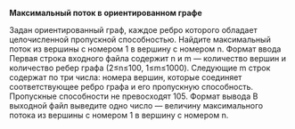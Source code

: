 **Максимальный поток в ориентированном графе**

Задан ориентированный граф, каждое ребро которого обладает целочисленной пропускной способностью. Найдите максимальный поток из вершины с номером 
1 в вершину с номером n.
Формат ввода
Первая строка входного файла содержит n и m — количество вершин и количество ребер графа (2≤n≤100, 1≤m≤1000). Следующие m строк содержат по три числа: номера вершин, которые соединяет соответствующее ребро графа и его пропускную способность. Пропускные способности не превосходят 105.
Формат вывода
В выходной файл выведите одно число — величину максимального потока из вершины с номером 1 в вершину с номером n.